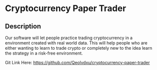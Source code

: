 # Cryptocurrency Paper Trader

## Description
Our software will let people practice trading cryptocurrency in a environment created with real world data. 
This will help people who are either wanting to learn to trade crypto or completely new to the idea learn the strategy in a risk-free environment. 

Git Link Here: https://github.com/Qeolvdxu/cryptocurrency-paper-trader
